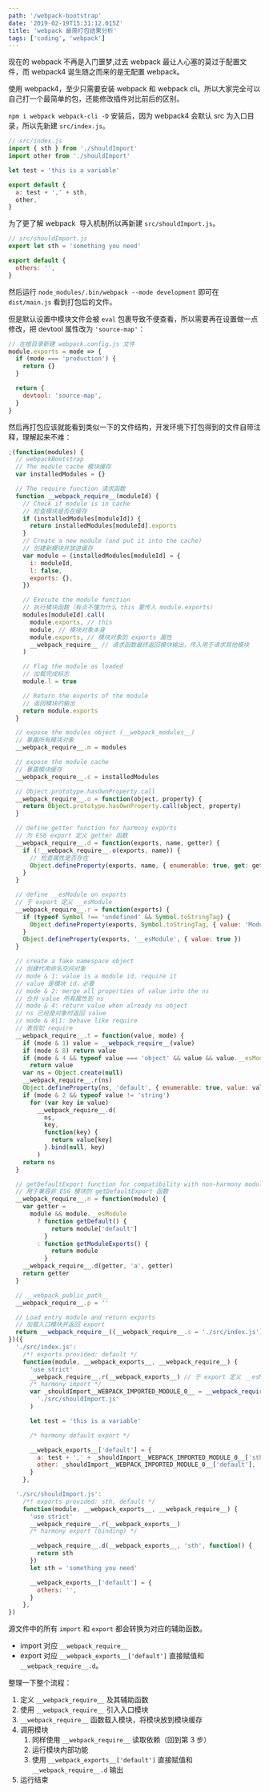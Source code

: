 ```yaml
---
path: '/webpack-bootstrap'
date: '2019-02-19T15:31:12.015Z'
title: 'webpack 最简打包结果分析'
tags: ['coding', 'webpack']
---
```


现在的 webpack 不再是入门噩梦,过去 webpack 最让人心塞的莫过于配置文件，而 webpack4 诞生随之而来的是无配置 webpack。

使用 webpack4，至少只需要安装 webpack 和 webpack cli。所以大家完全可以自己打一个最简单的包，还能修改插件对比前后的区别。

`npm i webpack webpack-cli -D` 安装后，因为 webpack4 会默认 src 为入口目录，所以先新建 `src/index.js`。

```javascript
// src/index.js
import { sth } from './shouldImport'
import other from './shouldImport'

let test = 'this is a variable'

export default {
  a: test + ',' + sth,
  other,
}
```

为了更了解 webpack  导入机制所以再新建 `src/shouldImport.js`。

```javascript
// src/shouldImport.js
export let sth = 'something you need'

export default {
  others: '',
}
```

然后运行 `node_modules/.bin/webpack --mode development` 即可在 `dist/main.js` 看到打包后的文件。

但是默认设置中模块文件会被 `eval` 包裹导致不便查看，所以需要再在设置做一点修改，把 devtool 属性改为 `'source-map'`：

```javascript
// 在根目录新建 webpack.config.js 文件
module.exports = mode => {
  if (mode === 'production') {
    return {}
  }

  return {
    devtool: 'source-map',
  }
}
```

然后再打包应该就能看到类似一下的文件结构，开发环境下打包得到的文件自带注释，理解起来不难：

```javascript
;(function(modules) {
  // webpackBootstrap
  // The module cache 模块缓存
  var installedModules = {}

  // The require function 请求函数
  function __webpack_require__(moduleId) {
    // Check if module is in cache
    // 检查模块是否在缓存
    if (installedModules[moduleId]) {
      return installedModules[moduleId].exports
    }
    // Create a new module (and put it into the cache)
    // 创建新模块并放进缓存
    var module = (installedModules[moduleId] = {
      i: moduleId,
      l: false,
      exports: {},
    })

    // Execute the module function
    // 执行模块函数（有点不懂为什么 this 要传入 module.exports）
    modules[moduleId].call(
      module.exports, // this
      module, // 模块对象本身
      module.exports, // 模块对象的 exports 属性
      __webpack_require__ // 请求函数最终返回模块输出，传入用于请求其他模块
    )

    // Flag the module as loaded
    // 加载完成标志
    module.l = true

    // Return the exports of the module
    // 返回模块的输出
    return module.exports
  }

  // expose the modules object (__webpack_modules__)
  // 暴露所有模块对象
  __webpack_require__.m = modules

  // expose the module cache
  // 暴露模块缓存
  __webpack_require__.c = installedModules

  // Object.prototype.hasOwnProperty.call
  __webpack_require__.o = function(object, property) {
    return Object.prototype.hasOwnProperty.call(object, property)
  }

  // define getter function for harmony exports
  // 为 ES6 export 定义 getter 函数
  __webpack_require__.d = function(exports, name, getter) {
    if (!__webpack_require__.o(exports, name)) {
      // 检查属性是否存在
      Object.defineProperty(exports, name, { enumerable: true, get: getter })
    }
  }

  // define __esModule on exports
  // 于 export 定义 __esModule
  __webpack_require__.r = function(exports) {
    if (typeof Symbol !== 'undefined' && Symbol.toStringTag) {
      Object.defineProperty(exports, Symbol.toStringTag, { value: 'Module' })
    }
    Object.defineProperty(exports, '__esModule', { value: true })
  }

  // create a fake namespace object
  // 创建代用命名空间对象
  // mode & 1: value is a module id, require it
  // value 是模块 id，必要
  // mode & 2: merge all properties of value into the ns
  // 合并 value 所有属性到 ns
  // mode & 4: return value when already ns object
  // ns 已经是对象时返回 value
  // mode & 8|1: behave like require
  // 表现如 require
  __webpack_require__.t = function(value, mode) {
    if (mode & 1) value = __webpack_require__(value)
    if (mode & 8) return value
    if (mode & 4 && typeof value === 'object' && value && value.__esModule)
      return value
    var ns = Object.create(null)
    __webpack_require__.r(ns)
    Object.defineProperty(ns, 'default', { enumerable: true, value: value })
    if (mode & 2 && typeof value != 'string')
      for (var key in value)
        __webpack_require__.d(
          ns,
          key,
          function(key) {
            return value[key]
          }.bind(null, key)
        )
    return ns
  }

  // getDefaultExport function for compatibility with non-harmony modules
  // 用于兼容非 ES6 模块的 getDefaultExport 函数
  __webpack_require__.n = function(module) {
    var getter =
      module && module.__esModule
        ? function getDefault() {
            return module['default']
          }
        : function getModuleExports() {
            return module
          }
    __webpack_require__.d(getter, 'a', getter)
    return getter
  }

  // __webpack_public_path__
  __webpack_require__.p = ''

  // Load entry module and return exports
  // 加载入口模块并返回 export
  return __webpack_require__((__webpack_require__.s = './src/index.js'))
})({
  './src/index.js':
    /*! exports provided: default */
    function(module, __webpack_exports__, __webpack_require__) {
      'use strict'
      __webpack_require__.r(__webpack_exports__) // 于 export 定义 __esModule
      /* harmony import */
      var _shouldImport__WEBPACK_IMPORTED_MODULE_0__ = __webpack_require__(
        './src/shouldImport.js'
      )

      let test = 'this is a variable'

      /* harmony default export */

      __webpack_exports__['default'] = {
        a: test + ',' + _shouldImport__WEBPACK_IMPORTED_MODULE_0__['sth'],
        other: _shouldImport__WEBPACK_IMPORTED_MODULE_0__['default'],
      }
    },

  './src/shouldImport.js':
    /*! exports provided: sth, default */
    function(module, __webpack_exports__, __webpack_require__) {
      'use strict'
      __webpack_require__.r(__webpack_exports__)
      /* harmony export (binding) */

      __webpack_require__.d(__webpack_exports__, 'sth', function() {
        return sth
      })
      let sth = 'something you need'

      __webpack_exports__['default'] = {
        others: '',
      }
    },
})
```

源文件中的所有 `import` 和 `export` 都会转换为对应的辅助函数。

- import 对应 `__webpack_require__`
- export 对应 `__webpack_exports__['default']` 直接赋值和 `__webpack_require__.d`。

整理一下整个流程：

1. 定义 `__webpack_require__` 及其辅助函数
2. 使用 `__webpack_require__` 引入入口模块
3. `__webpack_require__` 函数载入模块，将模块放到模块缓存
4. 调用模块
   1. 同样使用 `__webpack_require__` 读取依赖（回到第 3 步）
   2. 运行模块内部功能
   3. 使用 `__webpack_exports__['default']` 直接赋值和 `__webpack_require__.d` 输出
5. 运行结束
